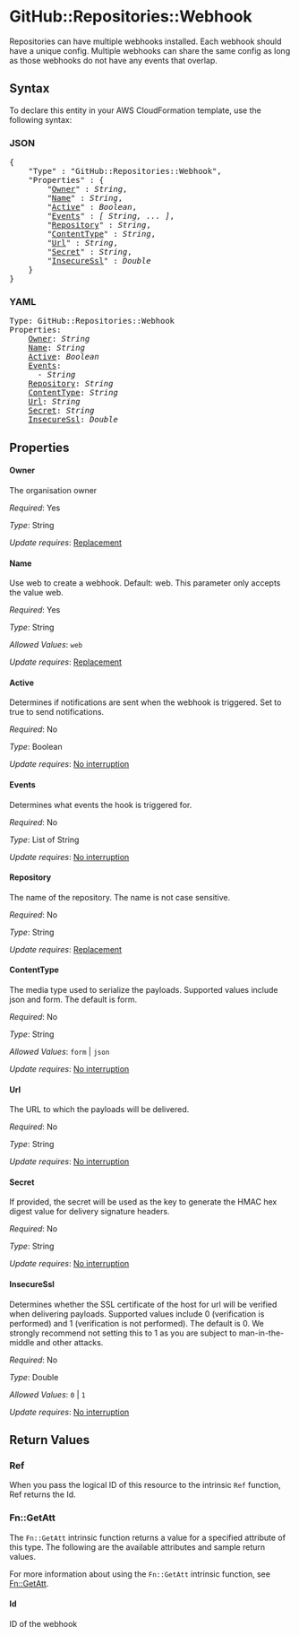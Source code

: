 # GitHub::Repositories::Webhook

Repositories can have multiple webhooks installed. Each webhook should have a unique config. Multiple webhooks can share the same config as long as those webhooks do not have any events that overlap.

## Syntax

To declare this entity in your AWS CloudFormation template, use the following syntax:

### JSON

<pre>
{
    "Type" : "GitHub::Repositories::Webhook",
    "Properties" : {
        "<a href="#owner" title="Owner">Owner</a>" : <i>String</i>,
        "<a href="#name" title="Name">Name</a>" : <i>String</i>,
        "<a href="#active" title="Active">Active</a>" : <i>Boolean</i>,
        "<a href="#events" title="Events">Events</a>" : <i>[ String, ... ]</i>,
        "<a href="#repository" title="Repository">Repository</a>" : <i>String</i>,
        "<a href="#contenttype" title="ContentType">ContentType</a>" : <i>String</i>,
        "<a href="#url" title="Url">Url</a>" : <i>String</i>,
        "<a href="#secret" title="Secret">Secret</a>" : <i>String</i>,
        "<a href="#insecuressl" title="InsecureSsl">InsecureSsl</a>" : <i>Double</i>
    }
}
</pre>

### YAML

<pre>
Type: GitHub::Repositories::Webhook
Properties:
    <a href="#owner" title="Owner">Owner</a>: <i>String</i>
    <a href="#name" title="Name">Name</a>: <i>String</i>
    <a href="#active" title="Active">Active</a>: <i>Boolean</i>
    <a href="#events" title="Events">Events</a>: <i>
      - String</i>
    <a href="#repository" title="Repository">Repository</a>: <i>String</i>
    <a href="#contenttype" title="ContentType">ContentType</a>: <i>String</i>
    <a href="#url" title="Url">Url</a>: <i>String</i>
    <a href="#secret" title="Secret">Secret</a>: <i>String</i>
    <a href="#insecuressl" title="InsecureSsl">InsecureSsl</a>: <i>Double</i>
</pre>

## Properties

#### Owner

The organisation owner

_Required_: Yes

_Type_: String

_Update requires_: [Replacement](https://docs.aws.amazon.com/AWSCloudFormation/latest/UserGuide/using-cfn-updating-stacks-update-behaviors.html#update-replacement)

#### Name

Use web to create a webhook. Default: web. This parameter only accepts the value web.

_Required_: Yes

_Type_: String

_Allowed Values_: <code>web</code>

_Update requires_: [Replacement](https://docs.aws.amazon.com/AWSCloudFormation/latest/UserGuide/using-cfn-updating-stacks-update-behaviors.html#update-replacement)

#### Active

Determines if notifications are sent when the webhook is triggered. Set to true to send notifications.

_Required_: No

_Type_: Boolean

_Update requires_: [No interruption](https://docs.aws.amazon.com/AWSCloudFormation/latest/UserGuide/using-cfn-updating-stacks-update-behaviors.html#update-no-interrupt)

#### Events

Determines what events the hook is triggered for.

_Required_: No

_Type_: List of String

_Update requires_: [No interruption](https://docs.aws.amazon.com/AWSCloudFormation/latest/UserGuide/using-cfn-updating-stacks-update-behaviors.html#update-no-interrupt)

#### Repository

The name of the repository. The name is not case sensitive.

_Required_: No

_Type_: String

_Update requires_: [Replacement](https://docs.aws.amazon.com/AWSCloudFormation/latest/UserGuide/using-cfn-updating-stacks-update-behaviors.html#update-replacement)

#### ContentType

The media type used to serialize the payloads. Supported values include json and form. The default is form.

_Required_: No

_Type_: String

_Allowed Values_: <code>form</code> | <code>json</code>

_Update requires_: [No interruption](https://docs.aws.amazon.com/AWSCloudFormation/latest/UserGuide/using-cfn-updating-stacks-update-behaviors.html#update-no-interrupt)

#### Url

The URL to which the payloads will be delivered.

_Required_: No

_Type_: String

_Update requires_: [No interruption](https://docs.aws.amazon.com/AWSCloudFormation/latest/UserGuide/using-cfn-updating-stacks-update-behaviors.html#update-no-interrupt)

#### Secret

If provided, the secret will be used as the key to generate the HMAC hex digest value for delivery signature headers.

_Required_: No

_Type_: String

_Update requires_: [No interruption](https://docs.aws.amazon.com/AWSCloudFormation/latest/UserGuide/using-cfn-updating-stacks-update-behaviors.html#update-no-interrupt)

#### InsecureSsl

Determines whether the SSL certificate of the host for url will be verified when delivering payloads. Supported values include 0 (verification is performed) and 1 (verification is not performed). The default is 0. We strongly recommend not setting this to 1 as you are subject to man-in-the-middle and other attacks.

_Required_: No

_Type_: Double

_Allowed Values_: <code>0</code> | <code>1</code>

_Update requires_: [No interruption](https://docs.aws.amazon.com/AWSCloudFormation/latest/UserGuide/using-cfn-updating-stacks-update-behaviors.html#update-no-interrupt)

## Return Values

### Ref

When you pass the logical ID of this resource to the intrinsic `Ref` function, Ref returns the Id.

### Fn::GetAtt

The `Fn::GetAtt` intrinsic function returns a value for a specified attribute of this type. The following are the available attributes and sample return values.

For more information about using the `Fn::GetAtt` intrinsic function, see [Fn::GetAtt](https://docs.aws.amazon.com/AWSCloudFormation/latest/UserGuide/intrinsic-function-reference-getatt.html).

#### Id

ID of the webhook

